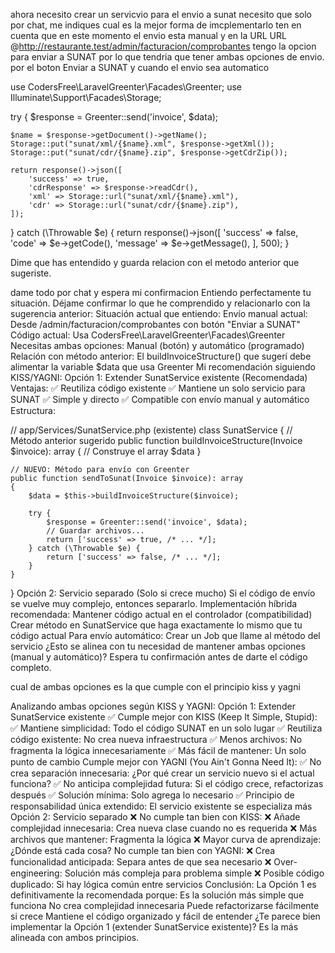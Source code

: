 ahora necesito crear un servicvio para el envio a sunat
necesito que solo por chat, me indiques cual es la mejor forma de imcplementarlo
ten en cuenta que en este momento el envio esta manual y en la URL
URL @http://restaurante.test/admin/facturacion/comprobantes 
tengo la opcion para enviar a SUNAT
por lo que tendria que tener ambas opciones de envio.
por el boton Enviar a SUNAT y cuando el envio sea automatico

use CodersFree\LaravelGreenter\Facades\Greenter;
use Illuminate\Support\Facades\Storage;

try {
    $response = Greenter::send('invoice', $data);

    $name = $response->getDocument()->getName();
    Storage::put("sunat/xml/{$name}.xml", $response->getXml());
    Storage::put("sunat/cdr/{$name}.zip", $response->getCdrZip());

    return response()->json([
        'success' => true,
        'cdrResponse' => $response->readCdr(),
        'xml' => Storage::url("sunat/xml/{$name}.xml"),
        'cdr' => Storage::url("sunat/cdr/{$name}.zip"),
    ]);
} catch (\Throwable $e) {
    return response()->json([
        'success' => false,
        'code' => $e->getCode(),
        'message' => $e->getMessage(),
    ], 500);
}

Dime que has entendido y guarda relacion con el metodo anterior que sugeriste.

dame todo por chat y espera mi confirmacion
Entiendo perfectamente tu situación. Déjame confirmar lo que he comprendido y relacionarlo con la sugerencia anterior:
Situación actual que entiendo:
Envío manual actual: Desde /admin/facturacion/comprobantes con botón "Enviar a SUNAT"
Código actual: Usa CodersFree\LaravelGreenter\Facades\Greenter
Necesitas ambas opciones: Manual (botón) y automático (programado)
Relación con método anterior: El buildInvoiceStructure() que sugerí debe alimentar la variable $data que usa Greenter
Mi recomendación siguiendo KISS/YAGNI:
Opción 1: Extender SunatService existente (Recomendada)
Ventajas:
✅ Reutiliza código existente
✅ Mantiene un solo servicio para SUNAT
✅ Simple y directo
✅ Compatible con envío manual y automático
Estructura:

// app/Services/SunatService.php (existente)
class SunatService 
{
    // Método anterior sugerido
    public function buildInvoiceStructure(Invoice $invoice): array
    {
        // Construye el array $data
    }
    
    // NUEVO: Método para envío con Greenter
    public function sendToSunat(Invoice $invoice): array
    {
        $data = $this->buildInvoiceStructure($invoice);
        
        try {
            $response = Greenter::send('invoice', $data);
            // Guardar archivos...
            return ['success' => true, /* ... */];
        } catch (\Throwable $e) {
            return ['success' => false, /* ... */];
        }
    }
}
Opción 2: Servicio separado (Solo si crece mucho)
Si el código de envío se vuelve muy complejo, entonces separarlo.
Implementación híbrida recomendada:
Mantener código actual en el controlador (compatibilidad)
Crear método en SunatService que haga exactamente lo mismo que tu código actual
Para envío automático: Crear un Job que llame al método del servicio
¿Esto se alinea con tu necesidad de mantener ambas opciones (manual y automático)?
Espera tu confirmación antes de darte el código completo.

cual de ambas opciones es la que cumple con el principio kiss y yagni

Analizando ambas opciones según KISS y YAGNI:
Opción 1: Extender SunatService existente ✅
Cumple mejor con KISS (Keep It Simple, Stupid):
✅ Mantiene simplicidad: Todo el código SUNAT en un solo lugar
✅ Reutiliza código existente: No crea nueva infraestructura
✅ Menos archivos: No fragmenta la lógica innecesariamente
✅ Más fácil de mantener: Un solo punto de cambio
Cumple mejor con YAGNI (You Ain't Gonna Need It):
✅ No crea separación innecesaria: ¿Por qué crear un servicio nuevo si el actual funciona?
✅ No anticipa complejidad futura: Si el código crece, refactorizas después
✅ Solución mínima: Solo agrega lo necesario
✅ Principio de responsabilidad única extendido: El servicio existente se especializa más
Opción 2: Servicio separado ❌
No cumple tan bien con KISS:
❌ Añade complejidad innecesaria: Crea nueva clase cuando no es requerida
❌ Más archivos que mantener: Fragmenta la lógica
❌ Mayor curva de aprendizaje: ¿Dónde está cada cosa?
No cumple tan bien con YAGNI:
❌ Crea funcionalidad anticipada: Separa antes de que sea necesario
❌ Over-engineering: Solución más compleja para problema simple
❌ Posible código duplicado: Si hay lógica común entre servicios
Conclusión:
La Opción 1 es definitivamente la recomendada porque:
Es la solución más simple que funciona
No crea complejidad innecesaria
Puede refactorizarse fácilmente si crece
Mantiene el código organizado y fácil de entender
¿Te parece bien implementar la Opción 1 (extender SunatService existente)? Es la más alineada con ambos principios.